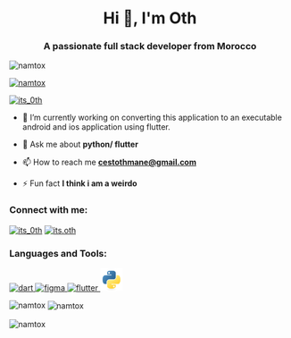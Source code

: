 # <h1 align="center">Hi 👋, I'm Oth</h1>
<h3 align="center">A passionate full stack developer from Morocco</h3>
<p align="left"> <img src="https://komarev.com/ghpvc/?username=namtox&label=Profile%20views&color=0e75b6&style=flat" alt="namtox" /> </p>

<p align="left"> <a href="https://github.com/ryo-ma/github-profile-trophy"><img src="https://github-profile-trophy.vercel.app/?username=namtox" alt="namtox" /></a> </p>

<p align="left"> <a href="https://twitter.com/its_0th" target="blank"><img src="https://img.shields.io/twitter/follow/its_0th?logo=twitter&style=for-the-badge" alt="its_0th" /></a> </p>

- 🌱 I’m currently working on converting this application to an executable android and ios application using flutter.

- 💬 Ask me about **python/ flutter**

- 📫 How to reach me **cestothmane@gmail.com**

- ⚡ Fun fact **I think i am a weirdo**

<h3 align="left">Connect with me:</h3>
<p align="left">
<a href="https://twitter.com/its_0th" target="blank"><img align="center" src="https://raw.githubusercontent.com/rahuldkjain/github-profile-readme-generator/master/src/images/icons/Social/twitter.svg" alt="its_0th" height="30" width="40" /></a>
<a href="https://instagram.com/its.oth" target="blank"><img align="center" src="https://raw.githubusercontent.com/rahuldkjain/github-profile-readme-generator/master/src/images/icons/Social/instagram.svg" alt="its.oth" height="30" width="40" /></a>
</p>

<h3 align="left">Languages and Tools:</h3>
<p align="left"> <a href="https://dart.dev" target="_blank" rel="noreferrer"> <img src="https://www.vectorlogo.zone/logos/dartlang/dartlang-icon.svg" alt="dart" width="40" height="40"/> </a> <a href="https://www.figma.com/" target="_blank" rel="noreferrer"> <img src="https://www.vectorlogo.zone/logos/figma/figma-icon.svg" alt="figma" width="40" height="40"/> </a> <a href="https://flutter.dev" target="_blank" rel="noreferrer"> <img src="https://www.vectorlogo.zone/logos/flutterio/flutterio-icon.svg" alt="flutter" width="40" height="40"/> </a> <a href="https://www.python.org" target="_blank" rel="noreferrer"> <img src="https://raw.githubusercontent.com/devicons/devicon/master/icons/python/python-original.svg" alt="python" width="40" height="40"/> </a> </p>

<p><img align="left" src="https://github-readme-stats.vercel.app/api/top-langs?username=namtox&show_icons=true&locale=en&layout=compact" alt="namtox" /></p>

<p>&nbsp;<img align="center" src="https://github-readme-stats.vercel.app/api?username=namtox&show_icons=true&locale=en" alt="namtox" /></p>

<p><img align="center" src="https://github-readme-streak-stats.herokuapp.com/?user=namtox&" alt="namtox" /></p>
